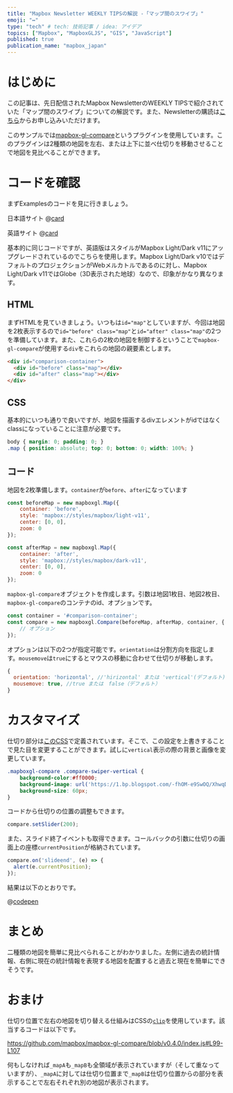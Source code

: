 ```yaml
---
title: "Mapbox Newsletter WEEKLY TIPSの解説 -「マップ間のスワイプ」"
emoji: "↔"
type: "tech" # tech: 技術記事 / idea: アイデア
topics: ["Mapbox", "MapboxGLJS", "GIS", "JavaScript"]
published: true
publication_name: "mapbox_japan"
---
```


# はじめに

この記事は、先日配信されたMapbox NewsletterのWEEKLY TIPSで紹介されていた「マップ間のスワイプ」についての解説です。また、Newsletterの購読は[こちら](https://www.mapbox.jp/blog?#:~:text=%E3%83%8B%E3%83%A5%E3%83%BC%E3%82%B9%E3%83%AC%E3%82%BF%E3%83%BC%E3%82%92%E8%B3%BC%E8%AA%AD)からお申し込みいただけます。

このサンプルでは[mapbox-gl-compare](https://github.com/mapbox/mapbox-gl-compare)というプラグインを使用しています。このプラグインは2種類の地図を左右、または上下に並べ仕切りを移動させることで地図を見比べることができます。


# コードを確認

まずExamplesのコードを見に行きましょう。

日本語サイト
@[card](https://docs.mapbox.com/jp/mapbox-gl-js/example/mapbox-gl-compare/)

英語サイト
@[card](https://docs.mapbox.com/mapbox-gl-js/example/mapbox-gl-compare)

基本的に同じコードですが、英語版はスタイルがMapbox Light/Dark v11にアップグレードされているのでこちらを使用します。Mapbox Light/Dark v10ではデフォルトのプロジェクションがWebメルカトルであるのに対し、Mapbox Light/Dark v11ではGlobe（3D表示された地球）なので、印象がかなり異なります。

## HTML

まずHTMLを見ていきましょう。いつもは`id="map"`としていますが、今回は地図を2枚表示するので`id="before" class="map"`と`id="after" class="map"`の2つを準備しています。また、これらの2枚の地図を制御するということで`mapbox-gl-compare`が使用する`div`をこれらの地図の親要素とします。

```html
<div id="comparison-container">
  <div id="before" class="map"></div>
  <div id="after" class="map"></div>
</div>
```

## CSS

基本的にいつも通りで良いですが、地図を描画するdivエレメントがidではなくclassになっていることに注意が必要です。
```css
body { margin: 0; padding: 0; }
.map { position: absolute; top: 0; bottom: 0; width: 100%; }
```

## コード

地図を2枚準備します。`container`が`before`、`after`になっています

```JavaScript
const beforeMap = new mapboxgl.Map({
    container: 'before',
    style: 'mapbox://styles/mapbox/light-v11',
    center: [0, 0],
    zoom: 0
});

const afterMap = new mapboxgl.Map({
    container: 'after',
    style: 'mapbox://styles/mapbox/dark-v11',
    center: [0, 0],
    zoom: 0
});
```
`mapbox-gl-compare`オブジェクトを作成します。引数は地図1枚目、地図2枚目、`mapbox-gl-compare`のコンテナのid、オプションです。

```JavaScript
const container = '#comparison-container';
const compare = new mapboxgl.Compare(beforeMap, afterMap, container, {
    // オプション
});
```

オプションは以下の2つが指定可能です。`orientation`は分割方向を指定します。`mousemove`は`true`にするとマウスの移動に合わせて仕切りが移動します。

```JavaScript
{
  orientation: 'horizontal', //'hirizontal' または 'vertical'(デフォルト)
  mousemove: true, //true または　false（デフォルト）
}
```


# カスタマイズ

仕切り部分は[このCSS](https://github.com/mapbox/mapbox-gl-compare/blob/v0.4.0/style.css)で定義されています。そこで、この設定を上書きすることで見た目を変更することができます。試しに`vertical`表示の際の背景と画像を変更しています。

```css
.mapboxgl-compare .compare-swiper-vertical {
    background-color:#ff0000;
    background-image: url('https://1.bp.blogspot.com/-fhOM-e9SwOQ/XhwqDV3hpAI/AAAAAAABW7A/sxPBbCComYULEunH3GJ3dPSvMu3zGTRqACNcBGAsYHQ/s1600/pan_bour_bu-ru.png');
    background-size: 60px;
}
```

コードから仕切りの位置の調整もできます。

```JavaScript
compare.setSlider(200);
```

また、スライド終了イベントも取得できます。コールバックの引数に仕切りの画面上の座標`currentPosition`が格納されています。

```JavaScript
compare.on('slideend', (e) => {
  alert(e.currentPosition);
});
```

結果は以下のとおりです。

@[codepen](https://codepen.io/OttyLab/pen/BaGjaEz)


# まとめ

二種類の地図を簡単に見比べられることがわかりました。左側に過去の統計情報、右側に現在の統計情報を表現する地図を配置すると過去と現在を簡単にできそうです。


# おまけ

仕切り位置で左右の地図を切り替える仕組みはCSSの[`clip`](https://developer.mozilla.org/en-US/docs/Web/CSS/clip)を使用しています。該当するコードは以下です。

https://github.com/mapbox/mapbox-gl-compare/blob/v0.4.0/index.js#L99-L107

何もしなければ`_mapA`も`_mapB`も全領域が表示されていますが（そして重なっていますが）、`_mapA`に対しては仕切り位置まで`_mapB`は仕切り位置からの部分を表示することで左右それぞれ別の地図が表示されます。